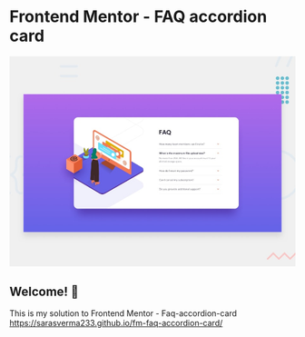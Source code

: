 # Frontend Mentor - FAQ accordion card

![Design preview for the FAQ accordion card coding challenge](./design/desktop-preview.jpg)

## Welcome! 👋

This is my solution to Frontend Mentor - Faq-accordion-card
https://sarasverma233.github.io/fm-faq-accordion-card/
